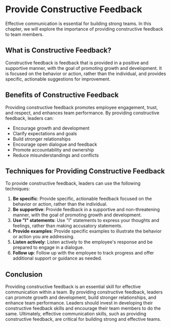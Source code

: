 # Provide Constructive Feedback

Effective communication is essential for building strong teams. In this chapter, we will explore the importance of providing constructive feedback to team members.

## What is Constructive Feedback?

Constructive feedback is feedback that is provided in a positive and supportive manner, with the goal of promoting growth and development. It is focused on the behavior or action, rather than the individual, and provides specific, actionable suggestions for improvement.

## Benefits of Constructive Feedback

Providing constructive feedback promotes employee engagement, trust, and respect, and enhances team performance. By providing constructive feedback, leaders can:

- Encourage growth and development
- Clarify expectations and goals
- Build stronger relationships
- Encourage open dialogue and feedback
- Promote accountability and ownership
- Reduce misunderstandings and conflicts

## Techniques for Providing Constructive Feedback

To provide constructive feedback, leaders can use the following techniques:

1. **Be specific**: Provide specific, actionable feedback focused on the behavior or action, rather than the individual.
2. **Be supportive**: Provide feedback in a supportive and non-threatening manner, with the goal of promoting growth and development.
3. **Use "I" statements**: Use "I" statements to express your thoughts and feelings, rather than making accusatory statements.
4. **Provide examples**: Provide specific examples to illustrate the behavior or action you are addressing.
5. **Listen actively**: Listen actively to the employee's response and be prepared to engage in a dialogue.
6. **Follow up**: Follow up with the employee to track progress and offer additional support or guidance as needed.

## Conclusion

Providing constructive feedback is an essential skill for effective communication within a team. By providing constructive feedback, leaders can promote growth and development, build stronger relationships, and enhance team performance. Leaders should invest in developing their constructive feedback skills and encourage their team members to do the same. Ultimately, effective communication skills, such as providing constructive feedback, are critical for building strong and effective teams.
